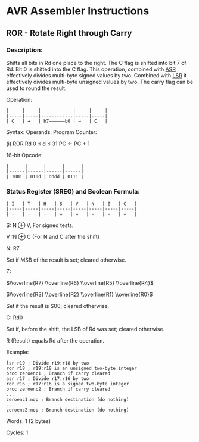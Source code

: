 AVR Assembler Instructions
==========================

ROR - Rotate Right through Carry
--------------------------------

### <a href="" id="N18436"></a> Description:

Shifts all bits in Rd one place to the right. The C flag is shifted into bit 7 of Rd. Bit 0 is shifted into the C flag. This operation, combined with <a href="avrassembler.wb_ASR.html" class="xref" title="ASR - Arithmetic Shift Right">ASR</a> , effectively divides multi-byte signed values by two. Combined with <a href="avrassembler.wb_LSR.html" class="xref" title="LSR- Logical Shift Right">LSR</a> it effectively divides multi-byte unsigned values by two. The carry flag can be used to round the result.

Operation:

```
|     |     |            |     |     |
|-----|-----|------------|-----|-----|
| C   | →   | b7——————b0 | →   | C   |
```
Syntax: Operands: Program Counter:

(i) ROR Rd 0 ≤ d ≤ 31 PC ← PC + 1

16-bit Opcode:

```
|      |      |      |      |
|------|------|------|------|
| 1001 | 010d | dddd | 0111 |
```
### <a href="" id="N1849C"></a> Status Register (SREG) and Boolean Formula:

```
| I   | T   | H   | S   | V   | N   | Z   | C   |
|-----|-----|-----|-----|-----|-----|-----|-----|
| -   | -   | -   | ⇔   | ⇔   | ⇔   | ⇔   | ⇔   |
```
S: N ⊕ V, For signed tests.

V :N ⊕ C (For N and C after the shift)

N: R7

Set if MSB of the result is set; cleared otherwise.

Z:

$\\overline{R7} \\overline{R6} \\overline{R5} \\overline{R4}$

$\\overline{R3} \\overline{R2} \\overline{R1} \\overline{R0}$

Set if the result is $00; cleared otherwise.

C: Rd0

Set if, before the shift, the LSB of Rd was set; cleared otherwise.

R (Result) equals Rd after the operation.

Example:

``` programlisting
lsr r19 ; Divide r19:r18 by two
ror r18 ; r19:r18 is an unsigned two-byte integer
brcc zeroenc1 ; Branch if carry cleared
asr r17 ; Divide r17:r16 by two
ror r16 ; r17:r16 is a signed two-byte integer
brcc zeroenc2 ; Branch if carry cleared
...
zeroenc1:nop ; Branch destination (do nothing)
...
zeroenc2:nop ; Branch destination (do nothing)
```

Words: 1 (2 bytes)

Cycles: 1
